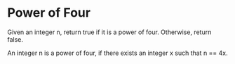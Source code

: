 # Power of Four

Given an integer n, return true if it is a power of four. Otherwise, return false.

An integer n is a power of four, if there exists an integer x such that n == 4x.
